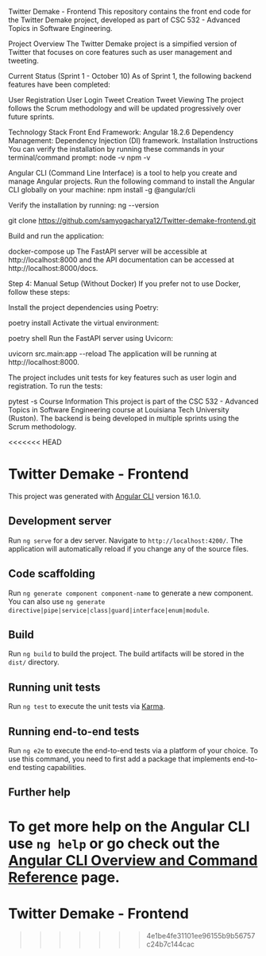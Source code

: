 Twitter Demake - Frontend
This repository contains the front end code for the Twitter Demake project, developed as part of CSC 532 - Advanced Topics in Software Engineering.

Project Overview
The Twitter Demake project is a simpified version of Twitter that focuses on core features such as user management and tweeting.

Current Status (Sprint 1 - October 10)
As of Sprint 1, the following backend features have been completed:

User Registration
User Login
Tweet Creation
Tweet Viewing
The project follows the Scrum methodology and will be updated progressively over future sprints.

Technology Stack
Front End Framework: Angular 18.2.6
Dependency Management:  Dependency Injection (DI) framework. 
Installation Instructions
You can verify the installation by running these commands in your terminal/command prompt:
node -v
npm -v

Angular CLI (Command Line Interface) is a tool to help you create and manage Angular projects.
Run the following command to install the Angular CLI globally on your machine:
npm install -g @angular/cli

Verify the installation by running:
ng --version

git clone https://github.com/samyogacharya12/Twitter-demake-frontend.git


Build and run the application:

docker-compose up
The FastAPI server will be accessible at http://localhost:8000 and the API documentation can be accessed at http://localhost:8000/docs.

Step 4: Manual Setup (Without Docker)
If you prefer not to use Docker, follow these steps:

Install the project dependencies using Poetry:

poetry install
Activate the virtual environment:

poetry shell
Run the FastAPI server using Uvicorn:

uvicorn src.main:app --reload
The application will be running at http://localhost:8000.

The project includes unit tests for key features such as user login and registration. To run the tests:

pytest -s
Course Information
This project is part of the CSC 532 - Advanced Topics in Software Engineering course at Louisiana Tech University (Ruston). The backend is being developed in multiple sprints using the Scrum methodology.



<<<<<<< HEAD
# Twitter Demake - Frontend
This project was generated with [Angular CLI](https://github.com/angular/angular-cli) version 16.1.0.

## Development server

Run `ng serve` for a dev server. Navigate to `http://localhost:4200/`. The application will automatically reload if you change any of the source files.

## Code scaffolding

Run `ng generate component component-name` to generate a new component. You can also use `ng generate directive|pipe|service|class|guard|interface|enum|module`.

## Build

Run `ng build` to build the project. The build artifacts will be stored in the `dist/` directory.

## Running unit tests

Run `ng test` to execute the unit tests via [Karma](https://karma-runner.github.io).

## Running end-to-end tests

Run `ng e2e` to execute the end-to-end tests via a platform of your choice. To use this command, you need to first add a package that implements end-to-end testing capabilities.

## Further help

To get more help on the Angular CLI use `ng help` or go check out the [Angular CLI Overview and Command Reference](https://angular.io/cli) page.
=======
# Twitter Demake - Frontend
>>>>>>> 4e1be4fe31101ee96155b9b56757c24b7c144cac
